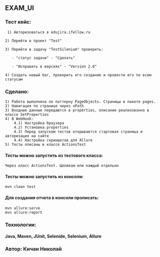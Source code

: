 ## EXAM_UI

### Тест кейс:
` 1) Авторизоваться в edujira.ifellow.ru`

`2) Перейти в проект "Test"`

`3) Перейти в задачу "TestSilenium" проверить:`

`   - "статус задачи" - "Сделать"`

`   - "Исправить в версиях" - "Version 2.0"`

`4) Создать новый баг, проверить его создание и провести его по всем статусам`

### Cделано:
    1) Работа выполнена по паттерну PageObjects. Страницы в пакете pages.
    2) Навигация по странице через xPath
    3) Входные данные передаются в properties, описание реализованно в классе SetProperties
    4) В WebHook:
        4.1) Настройка браузера
        4.2) Установка properties
        4.3) Перед запуском тестов открывается стартовая страница и авторизация на сайте
        4.4) Настройка скриншотов для Allure
    5) Тесты описаны в классе ActionsTest

#### Тесты можно запустить из тестового класса:
`Через класс ActionsTest. Целиком или каждый отдельно`

#### Тесты можно запустить из консоли:
`mvn clean test`

#### Для создания отчета в консоли прописать:
`mvn allure:serve`\
`mvn allure:report`

### Технологии:

#### Java, Maven, JUnit, Selenide, Selenium, Allure

### Автор: Кичан Николай

    


